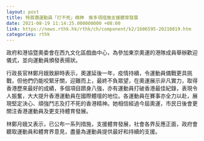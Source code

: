 ```yaml
---
layout: post
title: 特首讚運動員「打不死」精神　推多項措施支援體育發展
date: 2021-08-19 11:14:25.000000000 +08:00
link: https://news.rthk.hk/rthk/ch/component/k2/1606595-20210819.htm
categories: rthk
---
```


政府和港協暨奧委會在西九文化區戲曲中心，為參加東京奧運的港隊成員舉辦歡迎儀式，並向運動員頒發表揚狀。

行政長官林鄭月娥致辭時表示，奧運延後一年，疫情持續，令運動員備戰更具挑戰，但他們仍能咬緊牙關，迎難而上，最終不負眾望，在奧運展示非凡實力，取得香港歷來最好的成績，多個項目躋身八強，亦有運動員打破香港最佳紀錄，表現令人振奮，大大提升香港運動員在國際體壇的地位。各運動員在賽事亦全力以赴，展現堅定決心、頑強鬥志及打不死的香港精神。她相信經過今屆奧運，市民日後會更關注香港運動員及更支持體育發展。

林鄭月娥又表示，已公布一系列措施，支援體育發展，社會各界反應正面，政府會聽取運動員和體育界意見，盡量為運動員提供最好和持續的支援。
